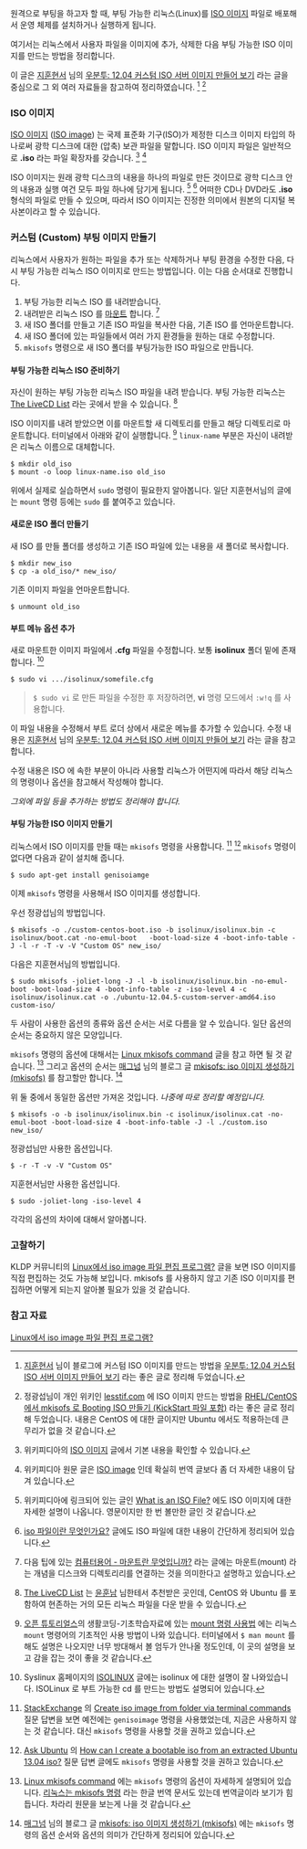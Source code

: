 원격으로 부팅을 하고자 할 때, 부팅 가능한 리눅스(Linux)를 [ISO 이미지](https://ko.wikipedia.org/wiki/ISO_이미지) 파일로 배포해서 운영 체제를 설치하거나 실행하게 됩니다.

여기서는 리눅스에서 사용자 파일을 이미지에 추가, 삭제한 다음 부팅 가능한 ISO 이미지를 만드는  방법을 정리합니다.

이 글은 [지훈현서](http://mcchae.egloos.com) 님의 [우분투: 12.04 커스텀 ISO 서버 이미지 만들어 보기](http://mcchae.egloos.com/11145086) 라는 글을 중심으로 그 외 여러 자료들을 참고하여 정리하였습니다. [^mcchae-11145086] [^lesstif-14090340]

### ISO 이미지

[ISO 이미지](https://ko.wikipedia.org/wiki/ISO_이미지) ([ISO image](https://en.wikipedia.org/wiki/ISO_image)) 는 국제 표준화 기구(ISO)가 제정한 디스크 이미지 타입의 하나로써  광학 디스크에 대한 (압축) 보관 파일을 말합니다. ISO 이미지 파일은 일반적으로 **.iso** 라는 파일 확장자를 갖습니다. [^wikipedia-iso-ko] [^wikipedia-iso]

ISO 이미지는 원래 광학 디스크의 내용을 하나의 파일로 만든 것이므로 광학 디스크 안의 내용과 실행 여건 모두 파일 하나에 담기게 됩니다. [^lifewire-2625923] [^sportszzang-61] 어떠한 CD나 DVD라도 **.iso** 형식의 파일로 만들 수 있으며, 따라서 ISO 이미지는 진정한 의미에서 원본의 디지털 복사본이라고 할 수 있습니다.

### 커스텀 (Custom) 부팅 이미지 만들기

리눅스에서 사용자가 원하는 파일을 추가 또는 삭제하거나 부팅 환경을 수정한 다음, 다시 부팅 가능한 리눅스 ISO 이미지로 만드는 방법입니다. 이는 다음 순서대로 진행합니다.

1. 부팅 가능한 리눅스 ISO 를 내려받습니다.
2. 내려받은 리눅스 ISO 를 [마운트](https://en.wikipedia.org/wiki/Mount_(Unix)) 합니다. [^daum-122867]
2. 새 ISO 폴더를 만들고 기존 ISO 파일을 복사한 다음, 기존 ISO 를 언마운트합니다.
3. 새 ISO 폴더에 있는 파일들에서 여러 가지 환경들을 원하는 대로 수정합니다.
4. `mkisofs` 명령으로 새 ISO 폴더를 부팅가능한 ISO 파일으로 만듭니다.

#### 부팅 가능한 리눅스 ISO 준비하기

자신이 원하는 부팅 가능한 리눅스 ISO 파일을 내려 받습니다. 부팅 가능한 리눅스는 [The LiveCD List](https://livecdlist.com) 라는 곳에서 받을 수 있습니다. [^livecdlist]

ISO 이미지를 내려 받았으면 이를 마운트할 새 디렉토리를 만들고 해당 디렉토리로 마운트합니다. 터미널에서 아래와 같이 실행합니다. [^opentutorials-528] `linux-name` 부분은 자신이 내려받은 리눅스 이름으로 대체합니다.

```
$ mkdir old_iso
$ mount -o loop linux-name.iso old_iso
```

위에서 실제로 실습하면서 `sudo` 명령이 필요한지 알아봅니다. 일단 지훈현서님의 글에는 `mount` 명령 등에는 `sudo` 를 붙여주고 있습니다.

#### 새로운 ISO 폴더 만들기

새 ISO 를 만들 폴더를 생성하고 기존 ISO 파일에 있는 내용을 새 폴더로 복사합니다. 

```
$ mkdir new_iso
$ cp -a old_iso/* new_iso/
```

기존 이미지 파일을 언마운트합니다.

```
$ unmount old_iso
```

#### 부트 메뉴 옵션 추가

새로 마운트한 이미지 파일에서 **.cfg** 파일을 수정합니다. 보통 **isolinux** 폴더 밑에 존재합니다. [^syslinux-isolinux]

```
$ sudo vi .../isolinux/somefile.cfg
```

> `$ sudo vi` 로 만든 파일을 수정한 후 저장하려면, **vi** 명령 모드에서 `:w!q` 를 사용합니다.

이 파일 내용을 수정해서 부트 로더 상에서 새로운 메뉴를 추가할 수 있습니다. 수정 내용은 [지훈현서](http://mcchae.egloos.com) 님의 [우분투: 12.04 커스텀 ISO 서버 이미지 만들어 보기](http://mcchae.egloos.com/11145086) 라는 글을 참고합니다. 

수정 내용은 ISO 에 속한 부분이 아니라 사용할 리눅스가 어떤지에 따라서 해당 리눅스의 명령이나 옵션을 참고해서 작성해야 합니다.

_그외에 파일 등을 추가하는 방법도 정리해야 합니다._

#### 부팅 가능한 ISO 이미지 만들기

리눅스에서 ISO 이미지를 만들 때는 `mkisofs` 명령을 사용합니다. [^stackexchange-90793] [^askubuntu-324778] `mkisofs` 명령이 없다면 다음과 같이 설치해 줍니다.

```
$ sudo apt-get install genisoiamge
```

이제 `mkisofs` 명령을 사용해서 ISO 이미지를 생성합니다.

우선 정광섭님의 방법입니다.

```
$ mkisofs -o ./custom-centos-boot.iso -b isolinux/isolinux.bin -c isolinux/boot.cat -no-emul-boot   -boot-load-size 4 -boot-info-table -J -l -r -T -v -V "Custom OS" new_iso/
```

다음은 지훈현서님의 방법입니다. 

```
$ sudo mkisofs -joliet-long -J -l -b isolinux/isolinux.bin -no-emul-boot -boot-load-size 4 -boot-info-table -z -iso-level 4 -c isolinux/isolinux.cat -o ./ubuntu-12.04.5-custom-server-amd64.iso custom-iso/
```

두 사람이 사용한 옵션의 종류와 옵션 순서는 서로 다름을 알 수 있습니다. 일단 옵션의 순서는 중요하지 않은 모양입니다. 

`mkisofs` 명령의 옵션에 대해서는 [Linux mkisofs command](http://www.w3big.com/linux/linux-comm-mkisofs.html) 글을 참고 하면 될 것 같습니다. [^w3big.com-mkisofs] 그리고 옵션의 순서는 [매그넘](http://blog.naver.com/PostList.nhn?blogId=colt357) 님의 블로그 글 [mkisofs: iso 이미지 생성하기 (mkisofs)](http://blog.naver.com/PostView.nhn?blogId=colt357&logNo=20087626663&parentCategoryNo=11&viewDate=&currentPage=1&listtype=0) 를 참고할만 합니다. [^colt357-20087626663]

위 둘 중에서 동일한 옵션만 가져온 것입니다. _나중에 따로 정리할 예정입니다._

```
$ mkisofs -o -b isolinux/isolinux.bin -c isolinux/isolinux.cat -no-emul-boot -boot-load-size 4 -boot-info-table -J -l ./custom.iso new_iso/
```

정광섭님만 사용한 옵션입니다. 

```
$ -r -T -v -V "Custom OS"
```

지훈현서님만 사용한 옵션입니다.

```
$ sudo -joliet-long -iso-level 4
```

각각의 옵션의 차이에 대해서 알아봅니다.

### 고찰하기

KLDP 커뮤니티의 [Linux에서 iso image 파일 편집 프로그램?](https://kldp.org/node/71880) 글을 보면 ISO 이미지를 직접 편집하는 것도 가능해 보입니다. mkisofs 를 사용하지 않고 기존 ISO 이미지를 편집하면 어떻게 되는지 알아볼 필요가 있을 것 같습니다.

### 참고 자료

[^lesstif-14090340]: 정광섭님이 개인 위키인 [lesstif.com](https://www.lesstif.com/dashboard.action#all-updates) 에  ISO 이미지 만드는 방법을 [RHEL/CentOS 에서 mkisofs 로 Booting ISO 만들기 (KickStart 파일 포함)](https://www.lesstif.com/pages/viewpage.action?pageId=14090340) 라는 좋은 글로 정리해 두었습니다. 내용은 CentOS 에 대한 글이지만 Ubuntu 에서도 적용하는데 큰 무리가 없을 것 같습니다.

[^mcchae-11145086]: [지훈현서](http://mcchae.egloos.com) 님이 블로그에 커스텀 ISO 이미지를 만드는 방법을 [우분투: 12.04 커스텀 ISO 서버 이미지 만들어 보기](http://mcchae.egloos.com/11145086) 라는 좋은 글로 정리해 두었습니다.

[^wikipedia-iso-ko]: 위키피디아의 [ISO 이미지](https://ko.wikipedia.org/wiki/ISO_이미지) 글에서 기본 내용을 확인할 수 있습니다.

[^wikipedia-iso]: 위키피디아 원문 글은 [ISO image](https://en.wikipedia.org/wiki/ISO_image) 인데 확실히 번역 글보다 좀 더 자세한 내용이 담겨 있습니다.

[^lifewire-2625923]: 위키피디아에 링크되어 있는 글인 [What is an ISO File?](https://www.lifewire.com/iso-file-2625923) 에도 ISO 이미지에 대한 자세한 설명이 나옵니다. 영문이지만 한 번 볼만한 글인 것 같습니다.

[^sportszzang-61]: [iso 파일이란 무엇인가요?](http://sportszzang.co.kr/zeroboard/skin/ggambo7002_board/print.php?id=note1&no=61) 글에도 ISO 파일에 대한 내용이 간단하게 정리되어 있습니다.

[^livecdlist]: [The LiveCD List](https://livecdlist.com) 는 [윤훈남](https://www.facebook.com/sim9108?fref=nf) 님한테서 추천받은 곳인데, CentOS 와 Ubuntu 를 포함하여 현존하는 거의 모든 리눅스 파일을 다운 받을 수 있습니다.

[^daum-122867]: 다음 팁에 있는 [컴퓨터용어 - 마운트란 무엇입니까?](http://tip.daum.net/question/122867) 라는 글에는 마운트(mount) 라는 개념을 디스크와 디렉토리리를 연결하는 것을 의미한다고 설명하고 있습니다.

[^opentutorials-528]: [오픈 튜토리얼스](https://opentutorials.org)의 생활코딩-기초학습자료에 있는 [mount 명령 사용법](https://opentutorials.org/course/528) 에는 리눅스 `mount` 명령어의 기초적인 사용 방법이 나와 있습니다. 터미널에서 `$ man mount` 를 해도 설명은 나오지만 너무 방대해서 볼 엄두가 안나올 정도인데, 이 곳의 설명을 보고 감을 잡는 것이 좋을 것 같습니다.

[^syslinux-isolinux]: Syslinux 홈페이지의 [ISOLINUX](http://www.syslinux.org/wiki/index.php?title=ISOLINUX) 글에는 isolinux 에 대한 설명이 잘 나와있습니다. ISOLinux 로 부트 가능한 cd 를 만드는 방법도 설명되어 있습니다.

[^stackexchange-90793]: [StackExchange](http://stackexchange.com) 의 [Create iso image from folder via terminal commands](http://unix.stackexchange.com/questions/90793/create-iso-image-from-folder-via-terminal-commands) 질문 답변을 보면 예전에는 `genisoimage` 명령을 사용했었는데, 지금은 사용하지 않는 것 같습니다. 대신 `mkisofs` 명령을 사용할 것을 권하고 있습니다.

[^askubuntu-324778]: [Ask Ubuntu](http://askubuntu.com) 의 [How can I create a bootable iso from an extracted Ubuntu 13.04 iso?](http://askubuntu.com/questions/324778/how-can-i-create-a-bootable-iso-from-an-extracted-ubuntu-13-04-iso) 질문 답변 글에도 `mkisofs` 명령을 사용할 것을 권하고 있습니다.

[^w3big.com-mkisofs]: [Linux mkisofs command](http://www.w3big.com/linux/linux-comm-mkisofs.html) 에는 `mkisofs` 명령의 옵션이 자세하게 설명되어 있습니다. [리눅스는 mkisofs 명령](http://www.w3big.com/ko/linux/linux-comm-mkisofs.html) 라는 한글 번역 문서도 있는데 번역글이라 보기가 힘듭니다. 차라리 원문을 보는게 나을 것 같습니다.

[^colt357-20087626663]: [매그넘](http://blog.naver.com/PostList.nhn?blogId=colt357) 님의 블로그 글 [mkisofs: iso 이미지 생성하기 (mkisofs)](http://blog.naver.com/PostView.nhn?blogId=colt357&logNo=20087626663&parentCategoryNo=11&viewDate=&currentPage=1&listtype=0) 에는 `mkisofs` 명령의 옵션 순서와 옵션의 의미가 간단하게 정리되어 있습니다. 

[Linux에서 iso image 파일 편집 프로그램?](https://kldp.org/node/71880)
